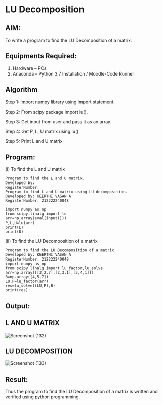 # LU Decomposition 

## AIM:
To write a program to find the LU Decomposition of a matrix.

## Equipments Required:
1. Hardware – PCs
2. Anaconda – Python 3.7 Installation / Moodle-Code Runner

## Algorithm
Step 1:
Import numpy library using import statement.

Step 2:
From scipy package import lu().

Step 3:
Get input from user and pass it as an array.

Step 4:
Get P, L, U matrix using lu()

Step 5:
Print L and U matrix

## Program:

(i) To find the L and U matrix
```
Program to find the L and U matrix.
Developed by: 
RegisterNumber: 
Program to find L and U matrix using LU decomposition.
Developed by: KEERTHI VASAN A
RegisterNumber: 212222240048

import numpy as np
from scipy.linalg import lu
arr=np.array(eval(input()))
P,L,U=lu(arr)
print(L)
print(U)
```
(ii) To find the LU Decomposition of a matrix
```
Program to find the LU Decomposition of a matrix.
Developed by: KEERTHI VASAN A
RegisterNumber: 212222240048
import numpy as np
from scipy.linalg import lu_factor,lu_solve
arr=np.array([[3,2,7],[2,3,1],[3,4,1]])
B=np.array([4,5,7])
LU,P=lu_factor(arr)
res=lu_solve((LU,P),B)
print(res)
```

## Output:
## L AND U MATRIX 
![Screenshot (132)](https://user-images.githubusercontent.com/107488929/234479100-16051608-2dd1-47fa-8ace-c5b5cfce747a.png)
## LU DECOMPOSITION

![Screenshot (133)](https://user-images.githubusercontent.com/107488929/234479481-9d6c2190-27ac-4c65-8fa7-b14f15289b7b.png)


## Result:
Thus the program to find the LU Decomposition of a matrix is written and verified using python programming.

